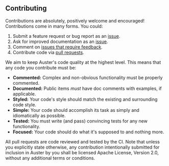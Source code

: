 ## Contributing

Contributions are absolutely, positively welcome and encouraged! Contributions
come in many forms. You could:

1. Submit a feature request or bug report as an [issue].
2. Ask for improved documentation as an [issue].
3. Comment on [issues that require feedback].
4. Contribute code via [pull requests].

[issue]: https://github.com/Oisty/Auster/issues
[issues that require feedback]: https://github.com/Oisty/Auster/issues?q=is%3Aissue+is%3Aopen+label%3A%22feedback+wanted%22
[pull requests]: https://github.com/Oisty/Auster/pulls

We aim to keep Auster's code quality at the highest level. This means that any
code you contribute must be:

* **Commented:** Complex and non-obvious functionality must be properly
  commented.
* **Documented:** Public items _must_ have doc comments with examples, if
  applicable.
* **Styled:** Your code's style should match the existing and surrounding code
  style.
* **Simple:** Your code should accomplish its task as simply and
  idiomatically as possible.
* **Tested:** You must write (and pass) convincing tests for any new
  functionality.
* **Focused:** Your code should do what it's supposed to and nothing more.

All pull requests are code reviewed and tested by the CI. Note that unless you
explicitly state otherwise, any contribution intentionally submitted for
inclusion in Auster by you shall be licensed Apache License, Version 2.0, 
without any additional terms or conditions.
